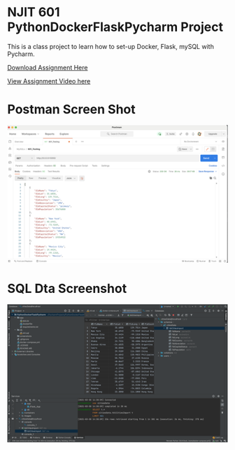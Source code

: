 # NJIT 601 PythonDockerFlaskPycharm Project

This is a class project to learn how to set-up Docker, Flask, mySQL with Pycharm.

[Download Assignment Here](PPFSQL_Assignment.pdf)

[View Assignment Video here]()

# Postman Screen Shot

![postman request output](screenshots/Postman.png)

# SQL Dta Screenshot

![pychartm data query](screenshots/query.png)
